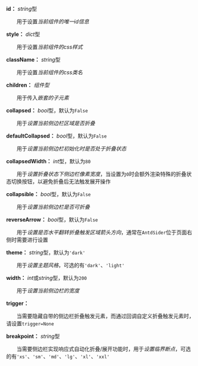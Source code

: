 **id：** *string*型

　　用于设置*当前组件的唯一id信息*

**style：** *dict*型

　　用于设置*当前组件的css样式*

**className：** *string*型

　　用于设置*当前组件的css类名*

**children：** *组件型*

　　用于传入*嵌套的子元素*

**collapsed：** *bool*型，默认为`False`

　　用于*设置当前侧边栏区域是否折叠*

**defaultCollapsed：** *bool*型，默认为`False`

　　用于*设置当前侧边栏初始化时是否处于折叠状态*

**collapsedWidth：** *int*型，默认为`80`

　　用于*设置折叠状态下侧边栏像素宽度*，当设置为`0`时会额外渲染特殊的折叠状态切换按钮，以避免折叠后无法触发展开操作

**collapsible：** *bool*型，默认为`False`

　　用于*设置当前侧边栏是否可折叠*

**reverseArrow：** *bool*型，默认为`False`

　　用于*设置是否水平翻转折叠触发区域箭头方向*，通常在`AntdSider`位于页面右侧时需要进行设置

**theme：** *string*型，默认为`'dark'`

　　用于*设置主题风格*，可选的有`'dark'`、`'light'`

**width：** *int*或*string*型，默认为`200`

　　用于*设置当前侧边栏的宽度*

**trigger：**

　　当需要隐藏自带的侧边栏折叠触发元素，而通过回调自定义折叠触发元素时，请设置`trigger=None`

**breakpoint：** *string*型

　　当需要侧边栏实现响应式自动化折叠/展开功能时，用于*设置临界断点*，可选的有`'xs'`、`'sm'`、`'md'`、`'lg'`、`'xl'`、`'xxl'`